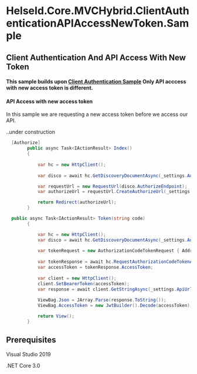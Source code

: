 # HelseId.Core.MVCHybrid.ClientAuthenticationAPIAccessNewToken.Sample
## Client Authentication And API Access With New Token

#### This sample builds upon [Client Authentication Sample](https://github.com/HelseID/HelseID.Samples/tree/master/HelseId.Core.MVCHybrid.ClientAuthentication.Sample) Only API acccess with new access token is different.

#### API Access with new access token

In this sample we are requesting a new access token before we access our API.

..under construction

```csharp 
  [Authorize]
        public async Task<IActionResult> Index()
        {
            
            var hc = new HttpClient();
            
            var disco = await hc.GetDiscoveryDocumentAsync(_settings.Authority);

            var requestUrl = new RequestUrl(disco.AuthorizeEndpoint);
            var authorizeUrl = requestUrl.CreateAuthorizeUrl(_settings.ApiClientId, _settings.ResponseType, _settings.ApiScope, _settings.RedirectUri, nonce: "3123131313", prompt: "none", responseMode: "form_post");

            return Redirect(authorizeUrl);
        }
``` 

```csharp 
  public async Task<IActionResult> Token(string code)
        {

            var hc = new HttpClient();           
            var disco = await hc.GetDiscoveryDocumentAsync(_settings.Authority);
            
            var tokenRequest = new AuthorizationCodeTokenRequest { Address = disco.TokenEndpoint, ClientId = _settings.ApiClientId, RedirectUri = _settings.RedirectUri, ClientSecret = _settings.ApiClientSecret, Code = code };
         
            var tokenResponse = await hc.RequestAuthorizationCodeTokenAsync(tokenRequest);
            var accessToken = tokenResponse.AccessToken;
            
            var client = new HttpClient();
            client.SetBearerToken(accessToken);
            var response = await client.GetStringAsync(_settings.ApiUrl);
           
            ViewBag.Json = JArray.Parse(response.ToString());
            ViewBag.AccessToken = new JwtBuilder().Decode(accessToken);

            return View();
        }
``` 

## Prerequisites

Visual Studio 2019

.NET Core 3.0
